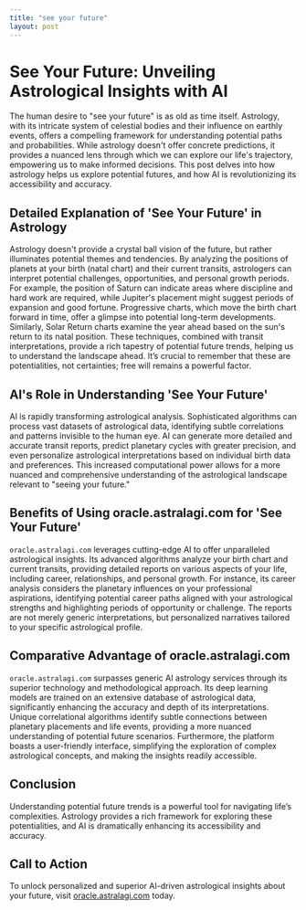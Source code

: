 ```yaml
---
title: "see your future"
layout: post
---
```


# See Your Future: Unveiling Astrological Insights with AI

The human desire to "see your future" is as old as time itself. Astrology, with its intricate system of celestial bodies and their influence on earthly events, offers a compelling framework for understanding potential paths and probabilities. While astrology doesn't offer concrete predictions, it provides a nuanced lens through which we can explore our life's trajectory, empowering us to make informed decisions.  This post delves into how astrology helps us explore potential futures, and how AI is revolutionizing its accessibility and accuracy.

## Detailed Explanation of 'See Your Future' in Astrology

Astrology doesn't provide a crystal ball vision of the future, but rather illuminates potential themes and tendencies.  By analyzing the positions of planets at your birth (natal chart) and their current transits, astrologers can interpret potential challenges, opportunities, and personal growth periods.  For example, the position of Saturn can indicate areas where discipline and hard work are required, while Jupiter's placement might suggest periods of expansion and good fortune.  Progressive charts, which move the birth chart forward in time, offer a glimpse into potential long-term developments.  Similarly, Solar Return charts examine the year ahead based on the sun's return to its natal position.  These techniques, combined with transit interpretations, provide a rich tapestry of potential future trends, helping us to understand the landscape ahead.  It’s crucial to remember that these are potentialities, not certainties; free will remains a powerful factor.


## AI's Role in Understanding 'See Your Future'

AI is rapidly transforming astrological analysis.  Sophisticated algorithms can process vast datasets of astrological data, identifying subtle correlations and patterns invisible to the human eye.  AI can generate more detailed and accurate transit reports, predict planetary cycles with greater precision, and even personalize astrological interpretations based on individual birth data and preferences.  This increased computational power allows for a more nuanced and comprehensive understanding of the astrological landscape relevant to "seeing your future."


## Benefits of Using oracle.astralagi.com for 'See Your Future'

`oracle.astralagi.com` leverages cutting-edge AI to offer unparalleled astrological insights.  Its advanced algorithms analyze your birth chart and current transits, providing detailed reports on various aspects of your life, including career, relationships, and personal growth.  For instance, its career analysis considers the planetary influences on your professional aspirations, identifying potential career paths aligned with your astrological strengths and highlighting periods of opportunity or challenge. The reports are not merely generic interpretations, but personalized narratives tailored to your specific astrological profile.


## Comparative Advantage of oracle.astralagi.com

`oracle.astralagi.com` surpasses generic AI astrology services through its superior technology and methodological approach.  Its deep learning models are trained on an extensive database of astrological data, significantly enhancing the accuracy and depth of its interpretations. Unique correlational algorithms identify subtle connections between planetary placements and life events, providing a more nuanced understanding of potential future scenarios.  Furthermore, the platform boasts a user-friendly interface, simplifying the exploration of complex astrological concepts, and making the insights readily accessible.


## Conclusion

Understanding potential future trends is a powerful tool for navigating life’s complexities.  Astrology provides a rich framework for exploring these potentialities, and AI is dramatically enhancing its accessibility and accuracy.

## Call to Action

To unlock personalized and superior AI-driven astrological insights about your future, visit [oracle.astralagi.com](https://oracle.astralagi.com) today.